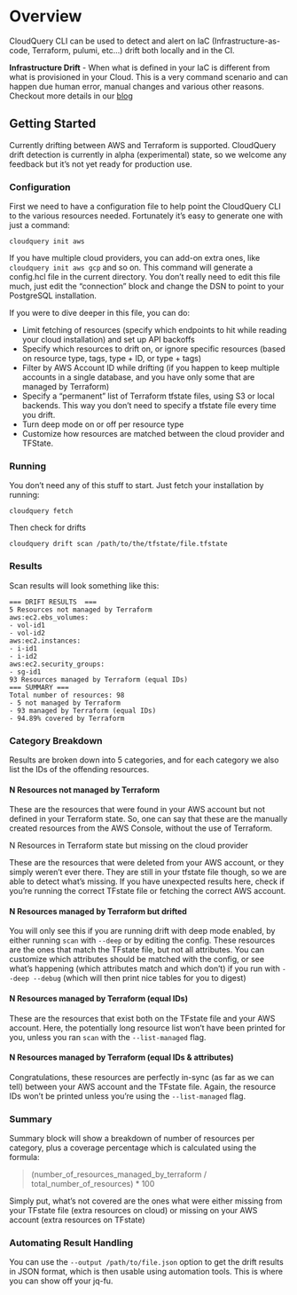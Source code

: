 # Overview

CloudQuery CLI can be used to detect and alert on IaC (Infrastructure-as-code, Terraform, pulumi, etc...) drift both locally and in the CI.

**Infrastructure Drift** - When what is defined in your IaC is different from what is provisioned in your Cloud. This is a very command scenario and can happen due human error, manual changes and various other reasons. Checkout more details in our [blog](https://cloudquery.io/blog/announcing-drift-detection)

## Getting Started

Currently drifting between AWS and Terraform is supported. CloudQuery drift detection is currently in alpha (experimental) state, so we welcome any feedback but it’s not yet ready for production use.

### Configuration

First we need to have a configuration file to help point the CloudQuery CLI to the various resources needed. Fortunately it’s easy to generate one with just a command:

`cloudquery init aws`

If you have multiple cloud providers, you can add-on extra ones, like `cloudquery init aws gcp` and so on.
This command will generate a config.hcl file in the current directory. You don’t really need to edit this file much, just edit the “connection” block and change the DSN to point to your PostgreSQL installation.

If you were to dive deeper in this file, you can do:

 - Limit fetching of resources (specify which endpoints to hit while reading your cloud installation) and set up API backoffs
 - Specify which resources to drift on, or ignore specific resources (based on resource type, tags, type + ID, or type + tags)
 - Filter by AWS Account ID while drifting (if you happen to keep multiple accounts in a single database, and you have only some that are managed by Terraform)
 - Specify a “permanent” list of Terraform tfstate files, using S3 or local backends. This way you don’t need to specify a tfstate file every time you drift.
 - Turn deep mode on or off per resource type
 - Customize how resources are matched between the cloud provider and TFState.

### Running

You don’t need any of this stuff to start. Just fetch your installation by running:

`cloudquery fetch`

Then check for drifts

`cloudquery drift scan /path/to/the/tfstate/file.tfstate`

### Results
Scan results will look something like this:

```
=== DRIFT RESULTS  ===
5 Resources not managed by Terraform
aws:ec2.ebs_volumes:
- vol-id1
- vol-id2
aws:ec2.instances:
- i-id1
- i-id2
aws:ec2.security_groups:
- sg-id1
93 Resources managed by Terraform (equal IDs)
=== SUMMARY ===
Total number of resources: 98
- 5 not managed by Terraform
- 93 managed by Terraform (equal IDs)
- 94.89% covered by Terraform
```

### Category Breakdown

Results are broken down into 5 categories, and for each category we also list the IDs of the offending resources.

#### N Resources not managed by Terraform

These are the resources that were found in your AWS account but not defined in your Terraform state. So, one can say that these are the manually created resources from the AWS Console, without the use of Terraform.

N Resources in Terraform state but missing on the cloud provider

These are the resources that were deleted from your AWS account, or they simply weren’t ever there. They are still in your tfstate file though, so we are able to detect what’s missing. If you have unexpected results here, check if you’re running the correct TFstate file or fetching the correct AWS account.

#### N Resources managed by Terraform but drifted

You will only see this if you are running drift with deep mode enabled, by either running `scan` with `--deep` or by editing the config. These resources are the ones that match the TFstate file, but not all attributes. You can customize which attributes should be matched with the config, or see what’s happening (which attributes match and which don’t) if you run with `--deep --debug` (which will then print nice tables for you to digest)

#### N Resources managed by Terraform (equal IDs)

These are the resources that exist both on the TFstate file and your AWS account. Here, the potentially long resource list won’t have been printed for you, unless you ran `scan` with the `--list-managed` flag.

#### N Resources managed by Terraform (equal IDs & attributes)

Congratulations, these resources are perfectly in-sync (as far as we can tell) between your AWS account and the TFstate file. Again, the resource IDs won’t be printed unless you’re using the `--list-managed` flag.

### Summary

Summary block will show a breakdown of number of resources per category, plus a coverage percentage which is calculated using the formula:

> (number_of_resources_managed_by_terraform / total_number_of_resources) * 100

Simply put, what’s not covered are the ones what were either missing from your TFstate file (extra resources on cloud) or missing on your AWS account (extra resources on TFstate)

### Automating Result Handling

You can use the `--output /path/to/file.json` option to get the drift results in JSON format, which is then usable using automation tools. This is where you can show off your jq-fu.
